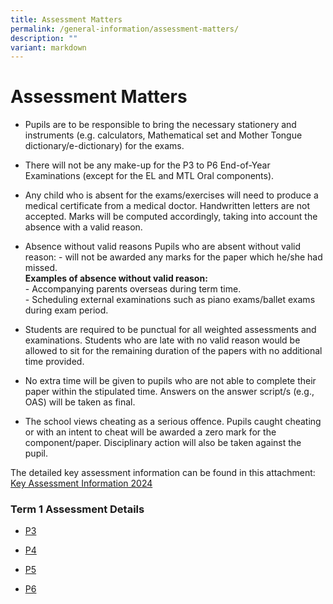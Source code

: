 ```yaml
---
title: Assessment Matters
permalink: /general-information/assessment-matters/
description: ""
variant: markdown
---
```

<h1>Assessment Matters</h1>
<ul data-tight="true" class="tight">
<li>
<p>Pupils are to be responsible to bring the necessary stationery and instruments
(e.g. calculators, Mathematical set and Mother Tongue dictionary/e-dictionary)
for the exams.</p>
</li>
<li>
<p>There will not be any make-up for the P3 to P6 End-of-Year Examinations
(except for the EL and MTL Oral components).</p>
</li>
<li>
<p>Any child who is absent for the exams/exercises will need to produce a
medical certificate from a medical doctor. Handwritten letters are not
accepted. Marks will be computed accordingly, taking into account the absence
with a valid reason.</p>
</li>
<li>
<p>Absence without valid reasons Pupils who are absent without valid reason:
- will not be awarded any marks for the paper which he/she had missed.
<br><strong>Examples of absence without valid reason:</strong> 
<br>- Accompanying parents overseas during term time.
<br>- Scheduling external examinations such as piano exams/ballet exams during
exam period.</p>
</li>
</ul>
<ul data-tight="true" class="tight">
<li>
<p>Students are required to be punctual for all weighted assessments and
examinations. Students who are late with no valid reason would be allowed
to sit for the remaining duration of the papers with no additional time
provided.</p>
</li>
<li>
<p>No extra time will be given to pupils who are not able to complete their
paper within the stipulated time. Answers on the answer script/s (e.g.,
OAS) will be taken as final.</p>
</li>
<li>
<p>The school views cheating as a serious offence. Pupils caught cheating
or with an intent to cheat will be awarded a zero mark for the component/paper.
Disciplinary action will also be taken against the pupil.</p>
</li>
</ul>
<p>The detailed key assessment information can be found in this attachment:
<a href="/files/2024_Key_Assessment.pdf" rel="noopener noreferrer nofollow" target="_blank">Key Assessment Information 2024</a>
</p>
<h3>Term 1 Assessment Details</h3>
<ul data-tight="true" class="tight">
<li>
<p><a href="/files/2024_P3_Term1.pdf" rel="noopener noreferrer nofollow" target="_blank">P3</a>
</p>
</li>
<li>
<p><a href="/files/2024_P4_Term1.pdf" rel="noopener noreferrer nofollow" target="_blank">P4</a>
</p>
</li>
<li>
<p><a href="/files/2024_P5_Term1.pdf" rel="noopener noreferrer nofollow" target="_blank">P5</a>
</p>
</li>
<li>
<p><a href="/files/2024_P6_Term1.pdf" rel="noopener noreferrer nofollow" target="_blank">P6</a>
</p>
<p></p>
</li>
</ul>
<p></p>